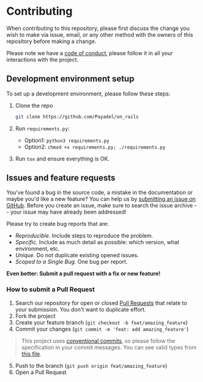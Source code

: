 # Contributing

When contributing to this repository, please first discuss the change you wish to make via issue, email, or any other
method with the owners of this repository before making a change.

Please note we have a [code of conduct](CODE_OF_CONDUCT.md), please follow it in all your interactions with the project.

## Development environment setup

To set up a development environment, please follow these steps:

1. Clone the repo

   ```sh
   git clone https://github.com/Payadel/on_rails
   ```

2. Run `requirements.py`:
    - Option1: `python3 requirements.py`
    - Option2: `chmod +x requirements.py; ./requirements.py`


3. Run `tox` and ensure everything is OK.

## Issues and feature requests

You've found a bug in the source code, a mistake in the documentation or maybe you'd like a new feature? You can help us
by [submitting an issue on GitHub](https://github.com/Payadel/on_rails/issues). Before you create an issue, make sure
to search the issue archive -- your issue may have already been addressed!

Please try to create bug reports that are:

- _Reproducible._ Include steps to reproduce the problem.
- _Specific._ Include as much detail as possible: which version, what environment, etc.
- _Unique._ Do not duplicate existing opened issues.
- _Scoped to a Single Bug._ One bug per report.

**Even better: Submit a pull request with a fix or new feature!**

### How to submit a Pull Request

1. Search our repository for open or closed
   [Pull Requests](https://github.com/Payadel/on_rails/pulls)
   that relate to your submission. You don't want to duplicate effort.
2. Fork the project
3. Create your feature branch (`git checkout -b feat/amazing_feature`)
4. Commit your changes (`git commit -m 'feat: add amazing_feature'`)

> This project uses [conventional commits](https://www.conventionalcommits.org), so please follow the specification in your commit messages.
You can see valid types from [this file](https://github.com/Payadel/on_rails/blob/main/.configs/commitlint.config.js).

5. Push to the branch (`git push origin feat/amazing_feature`)
6. Open a Pull Request
